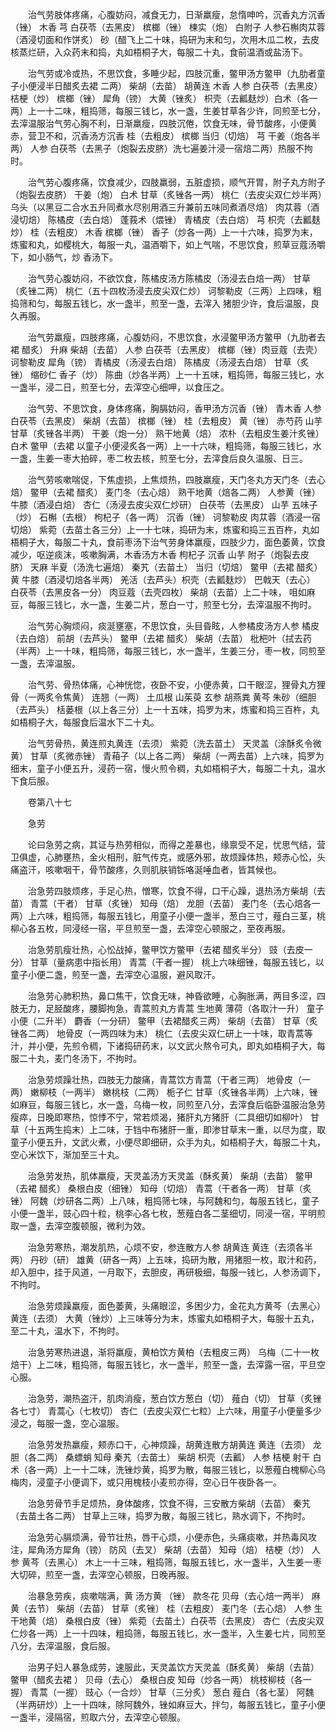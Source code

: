 <!-- { "loadSidebar": true } -->
　　治气劳肢体疼痛，心腹妨闷，减食无力，日渐羸瘦，怠惰呻吟，沉香丸方沉香（锉） 木香 芎 白茯苓（去黑皮） 槟榔（锉） 楝实（炮） 白附子 人参石槲肉苁蓉（酒浸切面和作饼炙） 砂（醋飞上二十味，捣研为末和匀，次用木瓜二枚，去皮核蒸烂研，入众药末和捣，丸如梧桐子大，每服二十丸，食前温酒或盐汤下。

　　治气劳或冷或热，不思饮食，多睡少起，四肢沉重，鳖甲汤方鳖甲（九肋者童子小便浸半日醋炙去裙 二两） 柴胡（去苗） 胡黄连 木香 人参 白茯苓（去黑皮） 桔梗（炒） 槟榔（锉） 犀角（镑） 大黄（锉炙） 枳壳（去瓤麸炒）白术（各一两）上一十二味，粗捣筛，每服三钱匕，水一盏，生姜甘草各少许，同煎至七分，去滓温服治气劳心胸不利，日渐羸瘦，四肢沉倦，饮食无味，骨节酸疼，小便黄赤，营卫不和，沉香汤方沉香 桂（去粗皮） 槟榔 当归（切焙） 芎 干姜（炮各半两） 人参 白茯苓（去黑子（炮裂去皮脐）洗七遍姜汁浸一宿焙二两）热服不拘时。

　　治气劳心腹疼痛，饮食减少，四肢羸弱，五脏虚损，顺气开胃，附子丸方附子（炮裂去皮脐） 干姜（炮） 白术 甘草（炙锉各一两） 桃仁（去皮尖双仁炒半两）乌头（以黑豆二合水五升同煮水尽别用酒三升兼前五味同煮酒尽焙） 肉苁蓉（酒浸切焙） 陈橘皮（去白焙） 蓬莪术（煨锉） 青橘皮（去白焙） 芎 枳壳（去瓤麸炒） 桂（去粗皮） 木香 槟榔（锉） 香子（炒各一两）上一十六味，捣罗为末，炼蜜和丸，如樱桃大，每服一丸，温酒嚼下，如上气喘，不思饮食，煎草豆蔻汤嚼下，如小肠气，炒 香汤下。

　　治气劳心腹妨闷，不欲饮食，陈橘皮汤方陈橘皮（汤浸去白焙一两） 甘草（炙锉二两） 桃仁（五十四枚汤浸去皮尖双仁炒） 诃黎勒皮（三两）上四味，粗捣筛和匀，每服五钱匕，水一盏半，煎至一盏，去滓入 猪胆少许，食后温服，良久再服。

　　治气劳羸瘦，四肢疼痛，心腹妨闷，不思饮食，水浸鳖甲汤方鳖甲（九肋者去裙 醋炙） 升麻 柴胡（去苗） 人参 白茯苓（去黑皮） 槟榔（锉）肉豆蔻（去壳） 诃黎勒皮 犀角（镑） 青橘皮（汤浸去白焙） 陈橘皮（汤浸去白焙） 甘草（炙锉） 缩砂仁 香子（炒） 陈曲（炒各半两）上一十五味，粗捣筛，每服三钱匕，水一盏半，浸二日，煎至七分，去滓空心细呷，以食压之。

　　治气劳、不思饮食，身体疼痛，胸膈妨闷，香甲汤方沉香（锉） 青木香 人参 白茯苓（去黑皮） 柴胡（去苗） 槟榔（锉） 桂（去粗皮） 黄（锉） 赤芍药 山芋 甘草（炙锉各半两） 干姜（炮一分） 熟干地黄（焙） 浓朴（去粗皮生姜汁炙锉） 白术 鳖甲（去裙 以童子小便浸炙各一两）上一十六味，粗捣筛，每服三钱匕，水一盏，生姜一枣大拍碎，枣二枚去核，煎至七分，去滓食后良久温服、日三。

　　治气劳咳嗽喘促，下焦虚损，上焦烦热，四肢羸瘦，天门冬丸方天门冬（去心焙） 鳖甲（去裙 醋炙） 麦门冬（去心焙） 熟干地黄（焙各二两） 人参黄（锉） 牛膝（酒浸白焙） 杏仁（汤浸去皮尖双仁炒研） 白茯苓（去黑皮） 山芋 五味子（炒） 石槲（去根） 枸杞子（各一两） 沉香（锉） 诃黎勒皮 肉苁蓉（酒浸一宿切焙） 紫菀（去苗土各三分）上一十七味，捣研为末，炼蜜和捣三五百杵，丸如梧桐子大，每服二十丸，食前枣汤下治气劳身体羸瘦，四肢少力，面色萎黄，饮食减少，呕逆痰沫，咳嗽胸满，木香汤方木香 枸杞子 沉香 山芋 附子（炮裂去皮脐） 天麻 半夏（汤洗七遍焙） 秦艽（去苗土） 当归（切焙） 鳖甲（去裙 醋炙） 黄 牛膝（酒浸切焙各半两） 羌活（去芦头）枳壳（去瓤麸炒） 巴戟天（去心） 白茯苓（去黑皮各一分） 肉豆蔻（去壳四枚） 柴胡（去苗）上二十味， 咀如麻豆，每服三钱匕，水一盏，生姜二片，葱白一寸，煎至七分，去滓温服不拘时。

　　治气劳心胸烦闷，痰涎壅塞，不思饮食，头目昏眩，人参橘皮汤方人参 橘皮（去白焙） 前胡（去芦头） 鳖甲（去裙 醋炙） 柴胡（去苗） 枇杷叶（拭去药（半两）上一十味，粗捣筛，每服三钱匕，水一盏半，生姜三分，枣一枚，同煎至一盏，去滓温服。

　　治气劳、骨热体痛，心神恍惚，夜卧不安，小便赤黄，口干眼涩，狸骨丸方狸骨（一两炙令焦黄） 连翘（一两） 土瓜根 山茱萸 玄参 胡燕粪 黄芩 朱砂（细胆（去芦头） 栝蒌根（以上各三分）上一十五味，捣罗为末，炼蜜和捣三百杵，丸如梧桐子大，每服食后温水下二十丸。

　　治气劳骨热，黄连煎丸黄连（去须） 紫菀（洗去苗土） 天灵盖（涂酥炙令微黄） 甘草（炙微赤锉） 青葙子（以上各二两） 柴胡（一两去苗）上六味，捣罗为细末，童子小便五升，浸药一宿，慢火煎令稠，丸如梧桐子大，每服二十丸，温水下食后服。

　　卷第八十七

　　急劳

　　论曰急劳之病，其证与热劳相似，而得之差暴也，缘禀受不足，忧思气结，营卫俱虚，心肺壅热，金火相刑，脏气传克，或感外邪，故烦躁体热，颊赤心忪，头痛盗汗，咳嗽咽干，骨节酸疼，久则肌肤销铄咯涎唾血者，皆其候也。

　　治急劳四肢烦疼，手足心热，憎寒，饮食不得，口干心躁，退热汤方柴胡（去苗） 青蒿（干者） 甘草（炙锉） 知母（焙） 龙胆（去苗） 麦门冬（去心焙各一两）上六味，粗捣筛，每服五钱匕，用童子小便一盏半，葱白三寸，薤白三茎，桃柳心各五枚，同浸经一宿，平旦煎至一盏，去滓空心顿服之，至夜再服。

　　治急劳肌瘦壮热，心忪战掉，鳖甲饮方鳖甲（去裙 醋炙半分） 豉（去皮一分） 甘草（量病患中指长用） 青蒿（干者一握） 桃上六味细锉，每服五钱匕，以童子小便二盏，煎至一盏，去滓空心温服，避风取汗。

　　治急劳心肺积热，鼻口焦干，饮食无味，神昏欲睡，心胸胀满，两目多涩，四肢无力，足胫酸疼，腰脚拘急，青蒿煎丸方青蒿 生地黄 薄荷（各取汁一升） 童子小便（二升半） 麝香（一分研） 鳖甲（去裙醋炙三两） 柴胡（去苗） 甘草（炙锉各二两） 地骨皮（一两四味为末） 桃仁（去皮尖双仁研上一十味，取青蒿等汁，并小便，先煎令稠，下诸捣研药末，以文武火熬令可丸，即丸如梧桐子大，每服二十丸，麦门冬汤下，不拘时。

　　治急劳烦躁壮热，四肢无力酸痛，青蒿饮方青蒿（干者三两） 地骨皮（一两） 嫩柳枝（一两半） 嫩桃枝（二两） 栀子仁 甘草（炙锉各半两）上六味，锉如麻豆，每服三钱匕，水一盏，乌梅一枚，同煎至八分，去滓食后临卧温服治急劳瘦瘁，日晚即寒热，惊悸不宁，常若烦渴，猪肝丸方猪肝（二具细切如柳叶） 甘草（十五两生捣末）上二味，于铛中布猪肝一重，即渗甘草末一重，以尽为度，取童子小便五升，文武火煮，小便尽即细研，众手为丸，如梧桐子大，每服二十丸，空心米饮下，渐加至三十丸。

　　治急劳发热，肌体羸瘦，天灵盖汤方天灵盖（酥炙黄） 柴胡（去苗） 鳖甲（去裙 醋炙） 桑根白皮（细锉） 知母（切焙） 青蒿（干者各一两） 甘草（炙锉） 阿魏（炒研各二两）上八味，粗捣筛七味，与阿魏和匀，每服五钱匕，童子小便一盏半，豉心四十粒，桃李心各七枚，葱薤白各二茎细切，同浸一宿，平明煎取一盏，去滓空腹顿服，微利为效。

　　治急劳寒热，潮发肌热，心烦不安，参连散方人参 胡黄连 黄连（去须各半两） 丹砂（研） 雄黄（研各一两）上五味，捣研为散，用猪胆一枚，取汁和药，却入胆中，挂于风道，一月取下，去胆皮，再研极细，每服一钱匕，人参汤调下，不拘时。

　　治急劳烦躁羸瘦，面色萎黄，头痛眼涩，多困少力，金花丸方黄芩（去黑心） 黄连（去须） 大黄（锉炒）上三味等分为末，炼蜜丸如梧桐子大，每服十五丸，至二十丸，温水下，不拘时。

　　治急劳寒热进退，渐将羸瘦，黄柏饮方黄柏（去粗皮三两） 乌梅（二十一枚焙干）上二味，粗捣筛，每服五钱匕，水一盏半，煎至一盏，去滓露一宿，平旦空心服。

　　治急劳，潮热盗汗，肌肉消瘦，葱白饮方葱白（切） 薤白（切） 甘草（炙锉各七寸） 青蒿心（七枚切） 杏仁（去皮尖双仁七粒）上六味，用童子小便量多少浸之，每服一盏，空心温服。

　　治急劳发热羸瘦，颊赤口干，心神烦躁，胡黄连散方胡黄连 黄连（去须） 龙胆（各二两） 桑螵蛸 知母 秦艽（去苗土） 柴胡 枳壳（去瓤） 人参 桔梗 射干 白术（各一两）上一十二味，洗锉炒黄，捣罗为散，每服三钱匕，以葱薤白槐柳心乌梅肉，浸童子小便调下，或只用槐枝小麦煎亦得，空心日午夜卧各一。

　　治急劳骨节手足烦热，身体酸疼，饮食不得，三安散方柴胡（去苗） 秦艽（去苗土各二两） 甘草上三味，捣罗为散，每服三钱匕，熟水调下，不拘时。

　　治急劳心膈烦满，骨节壮热，唇干心烦，小便赤色，头痛痰嗽，并热毒风攻注，犀角汤方犀角（镑） 防风（去叉） 柴胡（去苗） 知母（焙） 桔梗（炒） 人参 黄芩（去黑心） 木上一十三味，粗捣筛，每服五钱匕，水一盏半，入生姜一枣大切碎，煎至一盏，去滓空心顿服，日晚再服。

　　治暴急劳疾，痰嗽喘满，黄 汤方黄 （锉） 款冬花 贝母（去心焙一两半） 麻黄（去节） 柴胡（去苗） 甘草（炙锉） 桂（去粗皮） 麦门冬（去心焙） 人参 生干地黄（焙） 桑根白皮（锉） 紫菀（去苗土）白茯苓（去黑皮） 杏仁（去皮尖双仁炒各一两）上一十四味，粗捣筛，每服五钱匕，水一盏半，入生姜七片，同煎至八分，去滓温服，食后服。

　　治男子妇人暴急成劳，速服此，天灵盖饮方天灵盖（酥炙黄） 柴胡（去苗） 鳖甲（醋炙去裙 ） 贝母（去心） 桑根白皮 知母（炒各一两） 桃枝柳枝（各一握） 青蒿（一握） 豉心（一合炒） 甘草（三分炙） 葱白 薤白（各七茎） 阿魏（半两研炒）上一十四味，除阿魏外，锉如麻豆大，拌匀，每服五钱匕，童子小便一盏半，浸隔宿，煎取六分，去滓空心顿服。

